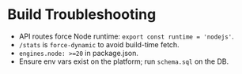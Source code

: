 
# Build Troubleshooting
- API routes force Node runtime: `export const runtime = 'nodejs'`.
- `/stats` is `force-dynamic` to avoid build-time fetch.
- `engines.node: >=20` in package.json.
- Ensure env vars exist on the platform; run `schema.sql` on the DB.
